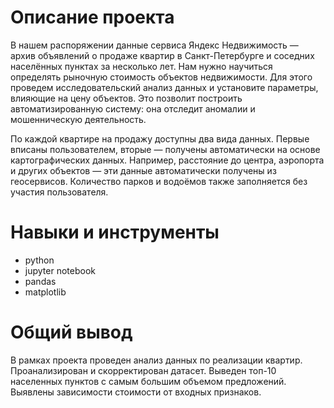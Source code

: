 # Описание проекта

В нашем распоряжении данные сервиса Яндекс Недвижимость — архив объявлений о продаже квартир в Санкт-Петербурге и соседних населённых пунктах за несколько лет. Нам нужно научиться определять рыночную стоимость объектов недвижимости. Для этого проведем исследовательский анализ данных и установите параметры, влияющие на цену объектов. Это позволит построить автоматизированную систему: она отследит аномалии и мошенническую деятельность.

По каждой квартире на продажу доступны два вида данных. Первые вписаны пользователем, вторые — получены автоматически на основе картографических данных. Например, расстояние до центра, аэропорта и других объектов — эти данные автоматически получены из геосервисов. Количество парков и водоёмов также заполняется без участия пользователя.

# Навыки и инструменты

- python
- jupyter notebook
- pandas
- matplotlib

# Общий вывод

В рамках проекта проведен анализ данных по реализации квартир. Проанализирован и скорректирован датасет. Выведен топ-10 населенных пунктов с самым большим объемом предложений. Выявлены зависимости стоимости от входных признаков.

